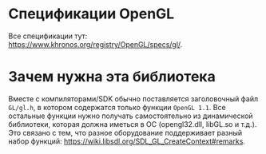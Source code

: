 # Спецификации OpenGL

Все спецификации тут: <https://www.khronos.org/registry/OpenGL/specs/gl/>.

# Зачем нужна эта библиотека

Вместе с компиляторами/SDK обычно поставляется заголовочный файл `GL/gl.h`,
в котором содержатся только функции `OpenGL 1.1`.
Все остальные функции нужно получать самостоятельно из динамической библиотеки, которая
должна иметься в ОС (opengl32.dll, libGL.so и т.д.).
Это связано с тем, что разное оборудование поддерживает разный набор функций:
<https://wiki.libsdl.org/SDL_GL_CreateContext#remarks>.
